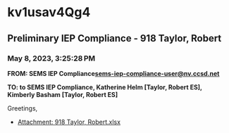 # kv1usav4Qg4
## Preliminary IEP Compliance - 918 Taylor, Robert
### May 8, 2023, 3:25:28 PM
**FROM: SEMS IEP Compliance<sems-iep-compliance-user@nv.ccsd.net>**

**TO: to SEMS IEP Compliance, Katherine Helm [Taylor, Robert ES], Kimberly Basham [Taylor, Robert ES]**


Greetings, 





* [Attachment: 918 Taylor, Robert.xlsx](kv1usav4Qg4-attachment-1.xlsx)
